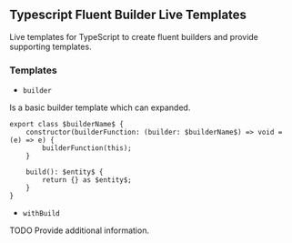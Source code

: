 ## Typescript Fluent Builder Live Templates

Live templates for TypeScript to create fluent builders and provide supporting templates.

### Templates

- `builder`

Is a basic builder template which can expanded.

```
export class $builderName$ {
    constructor(builderFunction: (builder: $builderName$) => void = (e) => e) {
        builderFunction(this);
    }

    build(): $entity$ {
        return {} as $entity$;
    }
}
```
- `withBuild`

TODO Provide additional information.